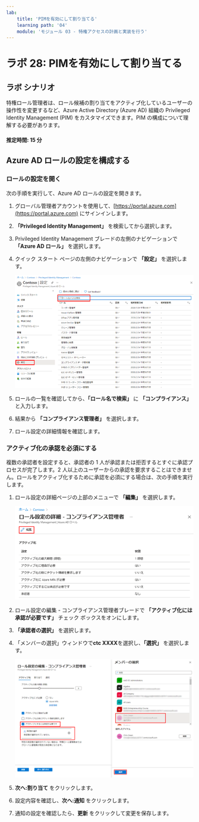 ```yaml
---
lab:
    title: 'PIMを有効にして割り当てる'
    learning path: '04'
    module: 'モジュール 03 - 特権アクセスの計画と実装を行う'
---
```


# ラボ 28: PIMを有効にして割り当てる

## ラボ シナリオ

特権ロール管理者は、ロール候補の割り当てをアクティブ化しているユーザーの操作性を変更するなど、Azure Active Directory (Azure AD) 組織の Privileged Identity Management (PIM) をカスタマイズできます。PIM の構成について理解する必要があります。

#### 推定時間: 15 分

## Azure AD ロールの設定を構成する

### ロールの設定を開く

次の手順を実行して、Azure AD ロールの設定を開きます。

1. グローバル管理者アカウントを使用して、[https://portal.azure.com](https://portal.azure.com) にサインインします。

1. **「Privileged Identity Management」** を検索してから選択します。

1. Privileged Identity Management ブレードの左側のナビゲーションで **「Azure AD ロール」** を選択します。

1. クイック スタート ページの左側のナビゲーションで **「設定」** を選択します。

    ![「設定」メニューが強調表示された 「Azure AD ロール」ページを表示している画面イメージ](./media/lp3-mod3-pim-ad-roles-settings.png)

1. ロールの一覧を確認してから、**「ロール名で検索」** に **「コンプライアンス」** と入力します。

1. 結果から **「コンプライアンス管理者」** を選択します。

1. ロール設定の詳細情報を確認します。

### アクティブ化の承認を必須にする

複数の承認者を設定すると、承認者の 1 人が承認または拒否するとすぐに承認プロセスが完了します。2 人以上のユーザーからの承認を要求することはできません。ロールをアクティブ化するために承認を必須にする場合は、次の手順を実行します。

1. ロール設定の詳細ページの上部のメニューで **「編集」** を選択します。

    ![ロール設定の詳細 - コンプライアンス管理者ページの上部の「編集」が強調表示されている画面イメージ](./media/lp4-mod3-pim-edit-compliance-role.png)

1. ロール設定の編集 - コンプライアンス管理者ブレードで **「アクティブ化には承認が必要です」** チェック ボックスをオンにします。

1. **「承認者の選択」** を選択します。

1. 「メンバーの選択」ウィンドウで**ctc XXXX**を選択し、**「選択」** を選択します。

    ![ロール設定の編集ブレードと、選択したメンバーが強調表示されたメンバーの選択ウィンドウを表示している画面イメージ](./media/lp4-mod3-pim-add-approver.png)

1. **次へ:割り当て** をクリックします。

1. 設定内容を確認し、**次へ:通知** をクリックします。

1. 通知の設定を確認したら、**更新** をクリックして変更を保存します。
